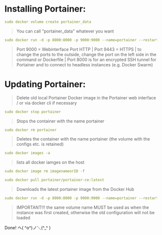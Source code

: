 # Installing Portainer:

```yml
sudo docker volume create portainer_data
```

> You can call "portainer_data" whatever you want

```yml
sudo docker run -d -p 8000:8000 -p 9000:9000 --name=portainer --restart=always -v /var/run/docker.sock:/var/run/docker.sock -v portainer_data:/data portainer/portainer-ce
```

> Port 9000 = Webinterface Port HTTP | Port 9443 = HTTPS | to change the ports to the outside, change the port on the left side in the command or Dockerfile | Port 8000 is for an encrypted SSH tunnel for Portainer and to connect to headless instances (e.g. Docker Swarm)

# Updating Portainer:

> Delete old local Portainer Docker image in the Portainer web interface / or via docker cli if necessary

```yml
sudo docker stop portainer
```

> Stops the container with the name portainer

```yml
sudo docker rm portainer
```

> Deletes the container with the name portainer (the volume with the configs etc. is retained)

```yml
sudo docker images -a
```

>lists all docker iamges on the host

```yml
sudo docker image rm imagenameorID -f
```

```yml
sudo docker pull portainer/portainer-ce:latest
```

> Downloads the latest portainer image from the Docker Hub

```yml
sudo docker run -d -p 8000:8000 -p 9000:9000 --name=portainer --restart=always -v /var/run/docker.sock:/var/run/docker.sock -v portainer_data:/data portainer/portainer-ce
```

> IMPORTANT!!! the same volume name MUST be used as when the instance was first created, otherwise the old configuration will not be loaded


Done! ヘ( ^o^)ノ＼(^_^ )